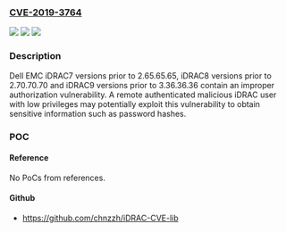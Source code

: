 ### [CVE-2019-3764](https://cve.mitre.org/cgi-bin/cvename.cgi?name=CVE-2019-3764)
![](https://img.shields.io/static/v1?label=Product&message=Integrated%20Dell%20Remote%20Access%20Controller%20(iDRAC)&color=blue)
![](https://img.shields.io/static/v1?label=Version&message=%3C%20iDRAC7%3A%202.65.65.65%2C%20iDRAC8%3A%202.70.70.70%2C%20iDRAC9%3A%203.40.40.40%20and%203.36.36.36%20&color=brighgreen)
![](https://img.shields.io/static/v1?label=Vulnerability&message=CWE-285%3A%20Improper%20Authorization&color=brighgreen)

### Description

Dell EMC iDRAC7 versions prior to 2.65.65.65, iDRAC8 versions prior to 2.70.70.70 and iDRAC9 versions prior to 3.36.36.36 contain an improper authorization vulnerability. A remote authenticated malicious iDRAC user with low privileges may potentially exploit this vulnerability to obtain sensitive information such as password hashes.

### POC

#### Reference
No PoCs from references.

#### Github
- https://github.com/chnzzh/iDRAC-CVE-lib


